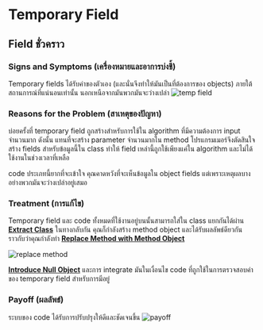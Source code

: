 # Temporary Field

## Field ชั่วคราว

### Signs and Symptoms (เครื่องหมายและอาการบ่งชี้)

Temporary fields ได้รับค่าของตัวเอง (และนั่นจึงทำให้มันเป็นที่ต้องการของ objects) ภายใต้สถานการณ์ที่แน่นอนเท่านั้น นอกเหนือจากมันพวกมันจะว่างเปล่า
![temp field](https://imgur.com/FGL8B0f.jpg)

### Reasons for the Problem (สาเหตุของปัญหา)

บ่อยครั้งที่ temporary field ถูกสร้างสำหรับการใช้ใน algorithm ที่มีความต้องการ input จำนวนมาก ดังนั้น แทนที่จะสร้าง parameter จำนวนมากใน method โปรแกรมเมอร์จึงตัดสินใจสร้าง fields สำหรับข้อมูลนี้ใน class ทำให้ field เหล่านี้ถูกใช้เพียงแค่ใน algorithm และไม่ได้ใช้งานในช่วงเวลาที่เหลือ

code ประเภทนี้ยากที่จะเข้าใจ คุณคาดหวังที่จะเห็นข้อมูลใน object fields แต่เพราะเหตุผลบางอย่างพวกมันจะว่างเปล่าอยู่เสมอ

### Treatment (การแก้ไข)

Temporary field และ code ทั้งหมดที่ใช้งานอยู่บนนั้นสามารถใส่ใน class แยกกันได้ผ่าน **[Extract Class](https://sourcemaking.com/refactoring/extract-class)** ในทางกลับกัน คุณก็กำลังสร้าง method object และได้รับผลลัพธ์ดียวกันราวกับว่าคุณกำลังทำ **[Replace Method with Method Object](https://sourcemaking.com/refactoring/replace-method-with-method-object)**

![replace method](https://imgur.com/nVpeXm2.jpg)

**[Introduce Null Object](https://sourcemaking.com/refactoring/introduce-null-object)** และการ integrate มันในเงื่อนไข code ที่ถูกใช้ในการตรวจสอบค่าของ temporary field สำหรับการมีอยู่

### Payoff (ผลลัพธ์)

ระบบของ code ได้รับการปรับปรุงให้ดีและชัดเจนขึ้น
![payoff](https://imgur.com/XF0vS4a.jpg)
